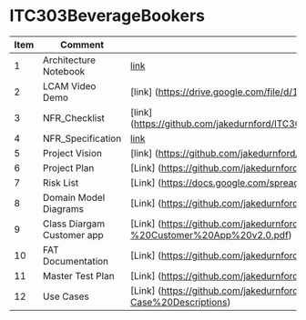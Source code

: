 # ITC303BeverageBookers

Item |  Comment  |   Location
-------------|------------|-----------|
1 | Architecture Notebook | [link](https://github.com/jakedurnford/ITC303BeverageBookers/blob/master/Documentation/Architecture/Architecture%20Notebook%20for%20Beverage%20Bookers.docx.pdf)|
2 | LCAM Video Demo | [link] (https://drive.google.com/file/d/1ykwsvKaUWpTRX5nqWa_wkkp6OukcYa4w/view?usp=sharing)
3 | NFR_Checklist | [link] (https://github.com/jakedurnford/ITC303BeverageBookers/blob/master/Documentation/NFR_Checklist%26Specification/NFR_Checklist_BeverageBooker%202.0.pdf)|
4 | NFR_Specification | [link](https://github.com/jakedurnford/ITC303BeverageBookers/blob/master/Documentation/NFR_Checklist%26Specification/NFR_Specification_BeverageBooker%202.0.pdf)|
5 | Project Vision  | [link] (https://github.com/jakedurnford/ITC303BeverageBookers/blob/master/Documentation/Project_Vision/Project%20Vision%202.0.pdf)|
6 | Project Plan | [Link] (https://github.com/jakedurnford/ITC303BeverageBookers/blob/Emily-Docs/Documentation/Project%20Plan/Project%20Plan%20v2.1%20.pdf)|
7 | Risk List | [Link] (https://docs.google.com/spreadsheets/d/1KBMewRZ26yuuH2l5mK1DujUiR0xWjR75SJUjusINPLs/edit?usp=sharing)|
8 | Domain Model Diagrams | [Link] (https://github.com/jakedurnford/ITC303BeverageBookers/blob/Emily-Docs/Documentation/Diargrams/Domain%20Model%20Diagrams%20v3.pdf)|
9 | Class Diargam Customer app | [Link] (https://github.com/jakedurnford/ITC303BeverageBookers/blob/Benn-Documentation/Documentation/Diargrams/Class%20Diagram%20-%20Customer%20App%20v2.0.pdf)|
10 | FAT Documentation | [Link] (https://github.com/jakedurnford/ITC303BeverageBookers/tree/Benn-Documentation/Documentation/Testing/FAT%20Documents)|
11 | Master Test Plan | [Link] (https://github.com/jakedurnford/ITC303BeverageBookers/blob/Benn-Documentation/Documentation/Testing/Master%20Test%20Plan%20v2.0.pdf)|
12 | Use Cases | [Link] (https://github.com/jakedurnford/ITC303BeverageBookers/tree/Benn-Documentation/Documentation/Use%20Case%20Docs/LCAM%20Full%20Use-Case%20Descriptions)|
